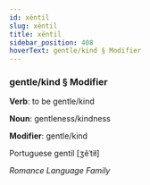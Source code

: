 ```yaml
---
id: xëntil
slug: xëntil
title: xëntil
sidebar_position: 408
hoverText: gentle/kind § Modifier
---
```


### gentle/kind § Modifier

**Verb**: to be gentle/kind

**Noun**: gentleness/kindness

**Modifier**: gentle/kind

Portuguese gentil [ʒẽˈtiɫ]

*Romance Language Family*